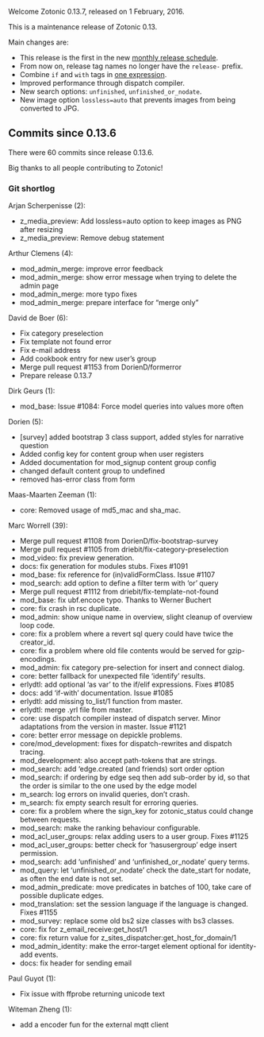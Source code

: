 Welcome Zotonic 0.13.7, released on 1 February, 2016.

This is a maintenance release of Zotonic 0.13.

Main changes are:

*   This release is the first in the new [monthly release schedule](http://zotonic.com/docs/latest/dev/releasing.html).
*   From now on, release tag names no longer have the `release-` prefix.
*   Combine `if` and `with` tags in [one expression](http://zotonic.com/docs/latest/ref/tags/tag_if.html#if-with).
*   Improved performance through dispatch compiler.
*   New search options: `unfinished`, `unfinished_or_nodate`.
*   New image option `lossless=auto` that prevents images from being converted to JPG.



Commits since 0.13.6
--------------------

There were 60 commits since release 0.13.6.

Big thanks to all people contributing to Zotonic!



### Git shortlog

Arjan Scherpenisse (2):

*   z\_media\_preview: Add lossless=auto option to keep images as PNG after resizing
*   z\_media\_preview: Remove debug statement

Arthur Clemens (4):

*   mod\_admin\_merge: improve error feedback
*   mod\_admin\_merge: show error message when trying to delete the admin page
*   mod\_admin\_merge: more typo fixes
*   mod\_admin\_merge: prepare interface for “merge only”

David de Boer (6):

*   Fix category preselection
*   Fix template not found error
*   Fix e-mail address
*   Add cookbook entry for new user’s group
*   Merge pull request #1153 from DorienD/formerror
*   Prepare release 0.13.7

Dirk Geurs (1):

*   mod\_base: Issue #1084: Force model queries into values more often

Dorien (5):

*   \[survey\] added bootstrap 3 class support, added styles for narrative question
*   Added config key for content group when user registers
*   Added documentation for mod\_signup content group config
*   changed default content group to undefined
*   removed has-error class from form

Maas-Maarten Zeeman (1):

*   core: Removed usage of md5\_mac and sha\_mac.

Marc Worrell (39):

*   Merge pull request #1108 from DorienD/fix-bootstrap-survey
*   Merge pull request #1105 from driebit/fix-category-preselection
*   mod\_video: fix preview generation.
*   docs: fix generation for modules stubs. Fixes #1091
*   mod\_base: fix reference for (in)validFormClass. Issue #1107
*   mod\_search: add option to define a filter term with ‘or’ query
*   Merge pull request #1112 from driebit/fix-template-not-found
*   mod\_base: fix ubf.encoce typo. Thanks to Werner Buchert
*   core: fix crash in rsc duplicate.
*   mod\_admin: show unique name in overview, slight cleanup of overview loop code.
*   core: fix a problem where a revert sql query could have twice the creator\_id.
*   core: fix a problem where old file contents would be served for gzip-encodings.
*   mod\_admin: fix category pre-selection for insert and connect dialog.
*   core: better fallback for unexpected file ‘identify’ results.
*   erlydtl: add optional ‘as var’ to the if/elif expressions. Fixes #1085
*   docs: add ‘if-with’ documentation. Issue #1085
*   erlydtl: add missing to\_list/1 function from master.
*   erlydtl: merge .yrl file from master.
*   core: use dispatch compiler instead of dispatch server. Minor adaptations from the version in master. Issue #1121
*   core: better error message on depickle problems.
*   core/mod\_development: fixes for dispatch-rewrites and dispatch tracing.
*   mod\_development: also accept path-tokens that are strings.
*   mod\_search: add ‘edge.created (and friends) sort order option
*   mod\_search: if ordering by edge seq then add sub-order by id, so that the order is similar to the one used by the edge model
*   m\_search: log errors on invalid queries, don’t crash.
*   m\_search: fix empty search result for erroring queries.
*   core: fix a problem where the sign\_key for zotonic\_status could change between requests.
*   mod\_search: make the ranking behaviour configurable.
*   mod\_acl\_user\_groups: relax adding users to a user group. Fixes #1125
*   mod\_acl\_user\_groups: better check for ‘hasusergroup’ edge insert permission.
*   mod\_search: add ‘unfinished’ and ‘unfinished\_or\_nodate’ query terms.
*   mod\_query: let ‘unfinished\_or\_nodate’ check the date\_start for nodate, as often the end date is not set.
*   mod\_admin\_predicate: move predicates in batches of 100, take care of possible duplicate edges.
*   mod\_translation: set the session language if the language is changed. Fixes #1155
*   mod\_survey: replace some old bs2 size classes with bs3 classes.
*   core: fix for z\_email\_receive:get\_host/1
*   core: fix return value for z\_sites\_dispatcher:get\_host\_for\_domain/1
*   mod\_admin\_identity: make the error-target element optional for identity-add events.
*   docs: fix header for sending email

Paul Guyot (1):

*   Fix issue with ffprobe returning unicode text

Witeman Zheng (1):

*   add a encoder fun for the external mqtt client